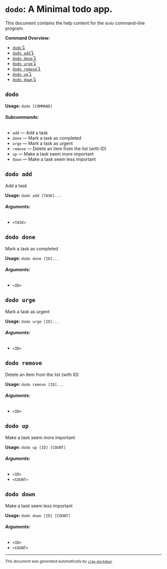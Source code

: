 # `dodo`: A Minimal todo app.

This document contains the help content for the `dodo` command-line program.

**Command Overview:**

* [`dodo`↴](#dodo)
* [`dodo add`↴](#dodo-add)
* [`dodo done`↴](#dodo-done)
* [`dodo urge`↴](#dodo-urge)
* [`dodo remove`↴](#dodo-remove)
* [`dodo up`↴](#dodo-up)
* [`dodo down`↴](#dodo-down)

## `dodo`

**Usage:** `dodo [COMMAND]`

###### **Subcommands:**

* `add` — Add a task
* `done` — Mark a task as completed
* `urge` — Mark a task as urgent
* `remove` — Delete an item from the list (with ID)
* `up` — Make a task seem more important
* `down` — Make a task seem less important



## `dodo add`

Add a task

**Usage:** `dodo add [TASK]...`

###### **Arguments:**

* `<TASK>`



## `dodo done`

Mark a task as completed

**Usage:** `dodo done [ID]...`

###### **Arguments:**

* `<ID>`



## `dodo urge`

Mark a task as urgent

**Usage:** `dodo urge [ID]...`

###### **Arguments:**

* `<ID>`



## `dodo remove`

Delete an item from the list (with ID)

**Usage:** `dodo remove [ID]...`

###### **Arguments:**

* `<ID>`



## `dodo up`

Make a task seem more important

**Usage:** `dodo up [ID] [COUNT]`

###### **Arguments:**

* `<ID>`
* `<COUNT>`



## `dodo down`

Make a task seem less important

**Usage:** `dodo down [ID] [COUNT]`

###### **Arguments:**

* `<ID>`
* `<COUNT>`



<hr/>

<small><i>
    This document was generated automatically by
    <a href="https://crates.io/crates/clap-markdown"><code>clap-markdown</code></a>.
</i></small>
